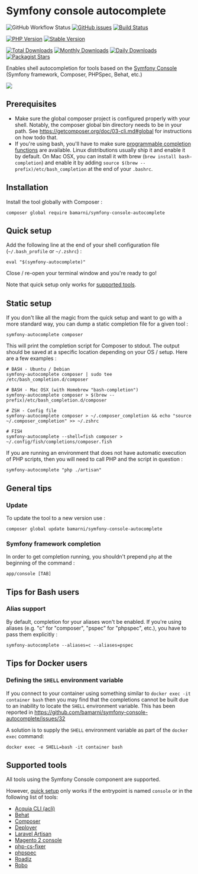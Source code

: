 # Symfony console autocomplete

![GitHub Workflow Status](https://img.shields.io/github/workflow/status/bamarni/symfony-console-autocomplete/CI.svg?style=for-the-badge&logo=github)
[![GitHub issues](https://img.shields.io/github/issues/bamarni/symfony-console-autocomplete.svg?style=for-the-badge&logo=github)](https://github.com/bamarni/symfony-console-autocomplete/issues)
[![Build Status](https://img.shields.io/travis/bamarni/symfony-console-autocomplete.svg?style=for-the-badge&logo=travis)](https://travis-ci.org/bamarni/symfony-console-autocomplete)

[![PHP Version](https://img.shields.io/packagist/php-v/bamarni/symfony-console-autocomplete.svg?style=for-the-badge)](https://github.com/bamarni/symfony-console-autocomplete)
[![Stable Version](https://img.shields.io/packagist/v/bamarni/symfony-console-autocomplete.svg?style=for-the-badge&label=Latest)](https://packagist.org/packages/bamarni/symfony-console-autocomplete)

[![Total Downloads](https://img.shields.io/packagist/dt/bamarni/symfony-console-autocomplete.svg?style=for-the-badge&label=Total+downloads)](https://packagist.org/packages/bamarni/symfony-console-autocomplete)
[![Monthly Downloads](https://img.shields.io/packagist/dm/bamarni/symfony-console-autocomplete.svg?style=for-the-badge&label=Monthly+downloads)](https://packagist.org/packages/bamarni/symfony-console-autocomplete)
[![Daily Downloads](https://img.shields.io/packagist/dd/bamarni/symfony-console-autocomplete.svg?style=for-the-badge&label=Daily+downloads)](https://packagist.org/packages/bamarni/symfony-console-autocomplete)
[![Packagist Stars](https://img.shields.io/packagist/stars/bamarni/symfony-console-autocomplete?style=for-the-badge)](https://github.com/bamarni/symfony-console-autocomplete)

Enables shell autocompletion for tools based on the
[Symfony Console](http://symfony.com/doc/master/components/console/introduction.html)
(Symfony framework, Composer, PHPSpec, Behat, etc.)

<img src="https://cloud.githubusercontent.com/assets/1205386/12221229/ecbda408-b791-11e5-8b2f-524763250a53.png" />

## Prerequisites

* Make sure the global composer project is configured properly with your shell.
Notably, the composer global bin directory needs to be in your path.
See https://getcomposer.org/doc/03-cli.md#global for instructions on how todo that.
* If you're using bash, you'll have to make sure [programmable completion functions](https://github.com/scop/bash-completion) are available. Linux distributions usually ship it and enable it by default. On Mac OSX, you can install it with brew (`brew install bash-completion`) and enable it by adding `source $(brew --prefix)/etc/bash_completion` at the end of your `.bashrc`.

## Installation

Install the tool globally with Composer :

    composer global require bamarni/symfony-console-autocomplete

## Quick setup

Add the following line at the end of your shell configuration file (`~/.bash_profile` or `~/.zshrc`) :

    eval "$(symfony-autocomplete)"

Close / re-open your terminal window and you're ready to go!

Note that quick setup only works for [supported tools](#supported-tools).

## Static setup

If you don't like all the magic from the quick setup and want to go with a more standard way,
you can dump a static completion file for a given tool :

    symfony-autocomplete composer

This will print the completion script for Composer to stdout. The output should be saved
at a specific location depending on your OS / setup. Here are a few examples :

    # BASH - Ubuntu / Debian
    symfony-autocomplete composer | sudo tee /etc/bash_completion.d/composer

    # BASH - Mac OSX (with Homebrew "bash-completion")
    symfony-autocomplete composer > $(brew --prefix)/etc/bash_completion.d/composer

    # ZSH - Config file
    symfony-autocomplete composer > ~/.composer_completion && echo "source ~/.composer_completion" >> ~/.zshrc

    # FISH
    symfony-autocomplete --shell=fish composer > ~/.config/fish/completions/composer.fish

If you are running an environment that does not have automatic execution of PHP scripts, then you will need to
call PHP and the script in question :

    symfony-autocomplete "php ./artisan"

## General tips

### Update

To update the tool to a new version use :

    composer global update bamarni/symfony-console-autocomplete

### Symfony framework completion

In order to get completion running, you shouldn't prepend `php` at the beginning of the command :

    app/console [TAB]

## Tips for Bash users

### Alias support

By default, completion for your aliases won't be enabled. If you're using aliases
(e.g. "c" for "composer", "pspec" for "phpspec", etc.), you have to pass them explicitly :

    symfony-autocomplete --aliases=c --aliases=pspec

## Tips for Docker users

### Defining the `SHELL` environment variable

If you connect to your container using something similar to `docker exec -it container bash` then
you may find that the completions cannot be built due to an inability to locate the `SHELL`
environment variable. This has been reported in https://github.com/bamarni/symfony-console-autocomplete/issues/32

A solution is to supply the `SHELL` environment variable as part of the `docker exec` command:

    docker exec -e SHELL=bash -it container bash

## Supported tools

All tools using the Symfony Console component are supported.

However, [quick setup](#quick-setup) only works if the entrypoint is named `console` or in the following list of tools: 

* [Acquia CLI (acli)](https://github.com/acquia/cli)
* [Behat](https://docs.behat.org/en/latest/)
* [Composer](https://getcomposer.org/)
* [Deployer](https://deployer.org/)
* [Laravel Artisan](https://laravel.com/docs/8.x/artisan)
* [Magento 2 console](https://devdocs.magento.com/guides/v2.4/extension-dev-guide/cli-cmds/cli-howto.html)
* [php-cs-fixer](https://github.com/FriendsOfPHP/PHP-CS-Fixer)
* [phpspec](http://www.phpspec.net/en/stable/)
* [Roadiz](https://www.roadiz.io/)
* [Robo](https://github.com/consolidation/Robo)
